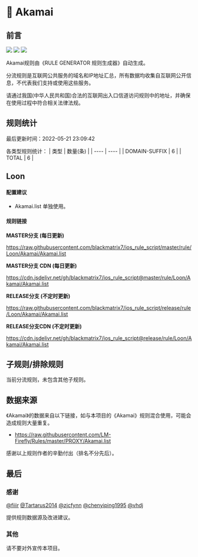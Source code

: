 # 🧸 Akamai

## 前言

![](https://shields.io/badge/-移除重复规则-ff69b4) ![](https://shields.io/badge/-DOMAIN与DOMAIN--SUFFIX合并-green) ![](https://shields.io/badge/-IP--CIDR(6)合并-blueviolet) 

Akamai规则由《RULE GENERATOR 规则生成器》自动生成。

分流规则是互联网公共服务的域名和IP地址汇总，所有数据均收集自互联网公开信息，不代表我们支持或使用这些服务。

请通过我国(中华人民共和国)合法的互联网出入口信道访问规则中的地址，并确保在使用过程中符合相关法律法规。

## 规则统计

最后更新时间：2022-05-21 23:09:42

各类型规则统计：
| 类型 | 数量(条)  | 
| ---- | ----  |
| DOMAIN-SUFFIX | 6  | 
| TOTAL | 6  | 


## Loon 

#### 配置建议
- Akamai.list 单独使用。

#### 规则链接
**MASTER分支 (每日更新)**

https://raw.githubusercontent.com/blackmatrix7/ios_rule_script/master/rule/Loon/Akamai/Akamai.list

**MASTER分支 CDN (每日更新)**

https://cdn.jsdelivr.net/gh/blackmatrix7/ios_rule_script@master/rule/Loon/Akamai/Akamai.list

**RELEASE分支 (不定时更新)**

https://raw.githubusercontent.com/blackmatrix7/ios_rule_script/release/rule/Loon/Akamai/Akamai.list

**RELEASE分支CDN (不定时更新)**

https://cdn.jsdelivr.net/gh/blackmatrix7/ios_rule_script@release/rule/Loon/Akamai/Akamai.list

## 子规则/排除规则


当前分流规则，未包含其他子规则。

## 数据来源

《Akamai》的数据来自以下链接，如与本项目的《Akamai》规则混合使用，可能会造成规则大量重复。

- https://raw.githubusercontent.com/LM-Firefly/Rules/master/PROXY/Akamai.list


感谢以上规则作者的辛勤付出（排名不分先后）。

## 最后

### 感谢

[@fiiir](https://github.com/fiiir) [@Tartarus2014](https://github.com/Tartarus2014) [@zjcfynn](https://github.com/zjcfynn) [@chenyiping1995](https://github.com/chenyiping1995) [@vhdj](https://github.com/vhdj)

提供规则数据源及改进建议。

### 其他

请不要对外宣传本项目。
